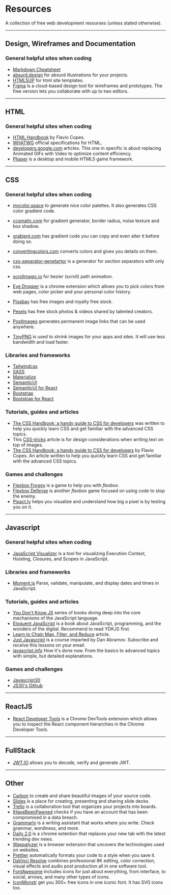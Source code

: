 # Resources

A collection of free web development resourses (unless stated otherwise).

-----
## Design, Wireframes and Documentation

### General helpful sites when coding

- [Markdown Cheatsheet](https://github.com/adam-p/markdown-here/wiki/Markdown-Cheatsheet)
- [absurd.design](https://absurd.design/) for absurd illustrations for your projects.
- [HTML5UP](https://html5up.net/) for html site templates.
- [Figma](https://www.figma.com/) is a cloud-based design tool for wireframes and prototypes. The free version lets you collaborate with up to two editors. 

-----
## HTML

### General helpful sites when coding

- [HTML Handbook](https://www.freecodecamp.org/news/the-html-handbook/) by Flavio Copes. 
- [WHATWG](https://html.spec.whatwg.org/multipage/) official specifications for HTML. 
- [developers.google.com](https://developers.google.com/web/fundamentals/performance/optimizing-content-efficiency/replace-animated-gifs-with-video) articles. This one in specific is about replacing Animated GIFs with Video to optimize content efficiency. 
- [Phaser](http://phaser.io/) is a desktop and mobile HTML5 game framework. 

-----
## CSS

### General helpful sites when coding

- [mycolor.space](https://mycolor.space/) to generate nice color palettes. It also generates CSS color gradient code. 
- [ccsmatic.com](https://www.cssmatic.com/) for gradient generator, border radius, noise texture and box shadow. 
- [grabient.com](https://www.grabient.com/) has gradient code you can copy and even alter it before doing so.
- [convertingcolors.com](https://convertingcolors.com/) converts colors and gives you details on them.
- [css-separator-genetartor](https://wweb.dev/resources/css-separator-generator) is a generator for section separators with only css.
- [scrollmagic.io](https://scrollmagic.io/examples/expert/bezier_path_animation.html) for bezier (scroll) path animation. 
- [Eye Dropper](https://chrome.google.com/webstore/detail/eye-dropper/hmdcmlfkchdmnmnmheododdhjedfccka) is a chrome extension which allows you to pick colors from web pages, color picker and your personal color history.

- [Pixabay](https://pixabay.com/) has free images and royalty free stock. 
- [Pexels](https://www.pexels.com/) has free stock photos & videos shared by talented creators.
- [PostImages](https://postimages.org/) generates permanent image links that can be used anywhere.  
- [TinyPNG](https://tinypng.com/) is used to shrink images for your apps and sites. It will use less bandwidth and load faster.

### Libraries and frameworks

- [Tailwindcss](https://tailwindcss.com/)
- [SASS](https://sass-lang.com/)
- [Materialize](https://materializecss.com/)
- [SemanticUI](https://semantic-ui.com/)
- [SemanticUI for React](https://react.semantic-ui.com/)
- [Bootstrap](https://getbootstrap.com/)
- [Bootstrap for React](https://react-bootstrap.github.io/)

### Tutorials, guides and articles

- [The CSS Handbook: a handy guide to CSS for developers](https://www.freecodecamp.org/news/the-css-handbook-a-handy-guide-to-css-for-developers-b56695917d11/) was written to help you quickly learn CSS and get familiar with the advanced CSS topics.
- This [CSS-tricks](https://css-tricks.com/design-considerations-text-images/) article is for design considerations when writing text on top of images.
- [The CSS Handbook: a handy guide to CSS for developers](https://www.freecodecamp.org/news/the-css-handbook-a-handy-guide-to-css-for-developers-b56695917d11/) by Flavio Copes. An article written to help you quickly learn CSS and get familiar with the advanced CSS topics.

### Games and challenges

- [Flexbox Froggy](http://flexboxfroggy.com/) is a game to help you with *flexbox*.
- [Flexbox Defense](http://www.flexboxdefense.com/) is another *flexbox* game focused on using code to stop the enemy. 
- [Pixact.ly](https://www.pixact.ly/) helps you visualize and understand how big a pixel is by testing you on it.  

-----
## Javascript

### General helpful sites when coding

- [JavaScript Visualizer](https://tylermcginnis.com/javascript-visualizer/) is a tool for visualizing Execution Context, Hoisting, Closures, and Scopes in JavaScript.

### Libraries and frameworks

- [Moment.js](https://momentjs.com/) Parse, validate, manipulate, and display dates and times in JavaScript.

### Tutorials, guides and articles

- [You Don't Know JS](https://github.com/getify/You-Dont-Know-JS) series of books diving deep into the core mechanisms of the JavaScript language.
- [Eloquent JavaScript](https://eloquentjavascript.net/) is a book about JavaScript, programming, and the wonders of the digital. Recommend to read YDKJS first. 
- [Learn to Chain Map, Filter, and Reduce](https://codeburst.io/javascript-learn-to-chain-map-filter-and-reduce-acd2d0562cd4) article.
- [Just Javascript](https://justjavascript.com/) is a course imparted by Dan Abramov. Subscribe and receive this lessons on your email. 
- [javascript.info](https://javascript.info/) How it's done now. From the basics to advanced topics with simple, but detailed explanations.

### Games and challenges

- [Javascript30](https://javascript30.com/)
- [JS30's Github](https://github.com/wesbos/JavaScript30)

-----
## ReactJS

- [React Developer Tools](https://chrome.google.com/webstore/detail/react-developer-tools/fmkadmapgofadopljbjfkapdkoienihi?hl=en) is a Chrome DevTools extension which allows you to inspect the React component hierarchies in the Chrome Developer Tools.

-----
## FullStack

- [JWT.IO](https://jwt.io/) allows you to decode, verify and generate JWT.

-----
## Other

- [Carbon](https://carbon.now.sh/) to create and share beautiful images of your source code.
- [Slides](https://slides.com/) is a place for creating, presenting and sharing slide decks.
- [Trello](https://trello.com/) is a collaboration tool that organizes your projects into boards.
- [IHaveBeenPawned](https://haveibeenpwned.com/) checks if you have an account that has been compromised in a data breach.
- [Grammarly](www.grammarly.com/) is a writing assistant that works where you write. Check grammar, wordiness, and more.
- [Daily 2.0](https://chrome.google.com/webstore/detail/daily-20-source-for-busy/jlmpjdjjbgclbocgajdjefcidcncaied) is a chrome extention that replaces your new tab with the latest trending dev news.
- [Wappalyzer](https://chrome.google.com/webstore/detail/wappalyzer/gppongmhjkpfnbhagpmjfkannfbllamg?hl=es) is a browser extension that uncovers the technologies used on websites.
- [Prettier](https://prettier.io/) automatically formats your code to a style when you save it. 
- [DaVinci Resolve](https://www.blackmagicdesign.com/products/davinciresolve/) combines professional 8K editing, color correction, visual effects and audio post production all in one software tool.
- [FontAwesome](https://fontawesome.com/icons?d=gallery&s=regular&m=free%5D) includes icons for just about everything, from interface, to social, arrows, and many other types of icons.
- [IconMonstr](https://iconmonstr.com/) get you 300+ free icons in one iconic font. It has SVG icons too. 
